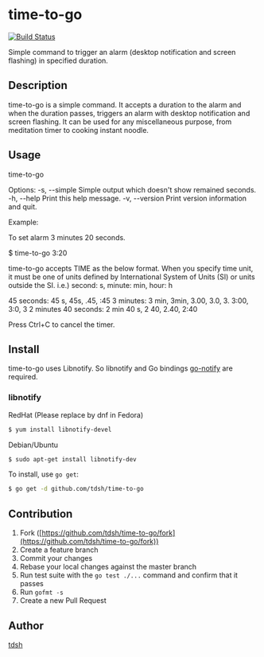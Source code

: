 # time-to-go

[![Build Status](https://travis-ci.org/tdsh/time-to-go.svg?branch=master)](https://travis-ci.org/tdsh/time-to-go)

Simple command to trigger an alarm (desktop notification and screen flashing) in specified duration.

## Description

time-to-go is a simple command. It accepts a duration to the alarm and when the duration passes, triggers an alarm with desktop notification and screen flashing. It can be used for any miscellaneous purpose, from meditation timer to cooking instant noodle.

## Usage

time-to-go <TIME>

Options:
  -s, --simple
        Simple output which doesn't show remained seconds.
  -h, --help
        Print this help message.
  -v, --version
        Print version information and quit.

Example:

To set alarm 3 minutes 20 seconds.

  $ time-to-go 3:20

time-to-go accepts TIME as the below format. When you specify time unit, it must be one of units defined by International System of Units (SI) or units outside the SI. i.e.) second: s, minute: min, hour: h

  45 seconds: 45 s, 45s, .45, :45
  3 minutes: 3 min, 3min, 3.00, 3.0, 3. 3:00, 3:0, 3
  2 minutes 40 seconds: 2 min 40 s, 2 40, 2.40, 2:40

Press Ctrl+C to cancel the timer.

## Install

time-to-go uses Libnotify. So libnotify and Go bindings [go-notify](https://github.com/mqu/go-notify) are required.

### libnotify

RedHat (Please replace by dnf in Fedora)

```bash
$ yum install libnotify-devel
```

Debian/Ubuntu

```bash
$ sudo apt-get install libnotify-dev
```

To install, use `go get`:

```bash
$ go get -d github.com/tdsh/time-to-go
```

## Contribution

1. Fork ([https://github.com/tdsh/time-to-go/fork](https://github.com/tdsh/time-to-go/fork))
1. Create a feature branch
1. Commit your changes
1. Rebase your local changes against the master branch
1. Run test suite with the `go test ./...` command and confirm that it passes
1. Run `gofmt -s`
1. Create a new Pull Request

## Author

[tdsh](https://github.com/tdsh)
